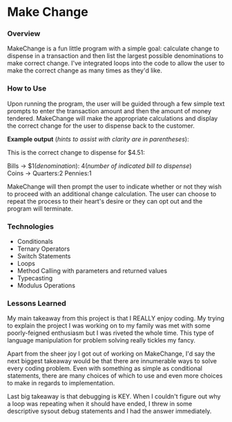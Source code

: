 # Make Change

### Overview

MakeChange is a fun little program with a simple goal: calculate change to dispense in a transaction and then list the largest possible denominations to make correct change.  I've integrated loops into the code to allow the user to make the correct change as many times as they'd like.

### How to Use

Upon running the program, the user will be guided through a few simple text prompts to enter the transaction amount and then the amount of money tendered.  MakeChange will make the appropriate calculations and display the correct change for the user to dispense back to the customer.

**Example output** (*hints to assist with clarity are in parentheses*):

This is the correct change to dispense for $4.51:

Bills -> $1(*denomination*): 4(*number of indicated bill to dispense*)  
Coins -> Quarters:2 Pennies:1  


MakeChange will then prompt the user to indicate whether or not they wish to proceed with an additional change calculation.  The user can choose to repeat the process to their heart's desire or they can opt out and the program will terminate.


### Technologies

* Conditionals
* Ternary Operators
* Switch Statements
* Loops
* Method Calling with parameters and returned values
* Typecasting
* Modulus Operations

### Lessons Learned

My main takeaway from this project is that I REALLY enjoy coding.  My trying to explain the project I was working on to my family was met with some poorly-feigned enthusiasm but I was riveted the whole time.  This type of language manipulation for problem solving really tickles my fancy.

Apart from the sheer joy I got out of working on MakeChange, I'd say the next biggest takeaway would be that there are innumerable ways to solve every coding problem.  Even with something as simple as conditional statements, there are many choices of which to use and even more choices to make in regards to implementation.  

Last big takeaway is that debugging is KEY.  When I couldn't figure out why a loop was repeating when it should have ended, I threw in some descriptive sysout debug statements and I had the answer immediately.  
